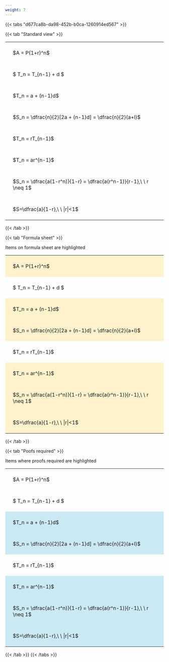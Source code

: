 ```yaml
---
weight: 7
---
```


{{< tabs "d677ca8b-da98-452b-b0ca-1260914ed567" >}}

{{< tab "Standard view" >}}

<style type="text/css">
#T_beafa th.col_heading {
  text-align: left;
  font-size: 1em;
}
#T_beafa td {
  text-align: left;
  font-size: 1em;
  padding: 1.5em;
}
</style>
<table id="T_beafa">
  <thead>
  </thead>
  <tbody>
    <tr>
      <td id="T_beafa_row0_col0" class="data row0 col0" >$A = P(1+r)^n$</td>
    </tr>
    <tr>
      <td id="T_beafa_row1_col0" class="data row1 col0" >$ T_n = T_{n-1} + d $</td>
    </tr>
    <tr>
      <td id="T_beafa_row2_col0" class="data row2 col0" >$T_n = a + (n-1)d$</td>
    </tr>
    <tr>
      <td id="T_beafa_row3_col0" class="data row3 col0" >$S_n = \dfrac{n}{2}[2a + (n-1)d] = \dfrac{n}{2}(a+l)$</td>
    </tr>
    <tr>
      <td id="T_beafa_row4_col0" class="data row4 col0" >$T_n = rT_{n-1}$</td>
    </tr>
    <tr>
      <td id="T_beafa_row5_col0" class="data row5 col0" >$T_n = ar^{n-1}$</td>
    </tr>
    <tr>
      <td id="T_beafa_row6_col0" class="data row6 col0" >$S_n = \dfrac{a(1-r^n)}{1-r} = \dfrac{a(r^n-1)}{r-1},\ \  r \neq 1$</td>
    </tr>
    <tr>
      <td id="T_beafa_row7_col0" class="data row7 col0" >$S=\dfrac{a}{1-r},\ \ |r|<1$</td>
    </tr>
  </tbody>
</table>
{{< /tab >}}

{{< tab "Formula sheet" >}}

Items on formula sheet are highlighted 
<br>
<style type="text/css">
#T_a5326 th.col_heading {
  text-align: left;
  font-size: 1em;
}
#T_a5326 td {
  text-align: left;
  font-size: 1em;
  padding: 1.5em;
}
#T_a5326_row0_col0, #T_a5326_row2_col0, #T_a5326_row3_col0, #T_a5326_row5_col0, #T_a5326_row6_col0, #T_a5326_row7_col0 {
  background-color: rgba(255,194,10, 0.2);
}
#T_a5326_row1_col0, #T_a5326_row4_col0 {
  background-color: rgba(0,0,0,0);
}
</style>
<table id="T_a5326">
  <thead>
  </thead>
  <tbody>
    <tr>
      <td id="T_a5326_row0_col0" class="data row0 col0" >$A = P(1+r)^n$</td>
    </tr>
    <tr>
      <td id="T_a5326_row1_col0" class="data row1 col0" >$ T_n = T_{n-1} + d $</td>
    </tr>
    <tr>
      <td id="T_a5326_row2_col0" class="data row2 col0" >$T_n = a + (n-1)d$</td>
    </tr>
    <tr>
      <td id="T_a5326_row3_col0" class="data row3 col0" >$S_n = \dfrac{n}{2}[2a + (n-1)d] = \dfrac{n}{2}(a+l)$</td>
    </tr>
    <tr>
      <td id="T_a5326_row4_col0" class="data row4 col0" >$T_n = rT_{n-1}$</td>
    </tr>
    <tr>
      <td id="T_a5326_row5_col0" class="data row5 col0" >$T_n = ar^{n-1}$</td>
    </tr>
    <tr>
      <td id="T_a5326_row6_col0" class="data row6 col0" >$S_n = \dfrac{a(1-r^n)}{1-r} = \dfrac{a(r^n-1)}{r-1},\ \  r \neq 1$</td>
    </tr>
    <tr>
      <td id="T_a5326_row7_col0" class="data row7 col0" >$S=\dfrac{a}{1-r},\ \ |r|<1$</td>
    </tr>
  </tbody>
</table>
{{< /tab >}}

{{< tab "Poofs required" >}}

Items where proofs required are highlighted 
<br>
<style type="text/css">
#T_d1904 th.col_heading {
  text-align: left;
  font-size: 1em;
}
#T_d1904 td {
  text-align: left;
  font-size: 1em;
  padding: 1.5em;
}
#T_d1904_row0_col0, #T_d1904_row1_col0, #T_d1904_row4_col0 {
  background-color: rgba(0,0,0,0);
}
#T_d1904_row2_col0, #T_d1904_row3_col0, #T_d1904_row5_col0, #T_d1904_row6_col0, #T_d1904_row7_col0 {
  background-color: rgba(0,150,200, 0.2);
}
</style>
<table id="T_d1904">
  <thead>
  </thead>
  <tbody>
    <tr>
      <td id="T_d1904_row0_col0" class="data row0 col0" >$A = P(1+r)^n$</td>
    </tr>
    <tr>
      <td id="T_d1904_row1_col0" class="data row1 col0" >$ T_n = T_{n-1} + d $</td>
    </tr>
    <tr>
      <td id="T_d1904_row2_col0" class="data row2 col0" >$T_n = a + (n-1)d$</td>
    </tr>
    <tr>
      <td id="T_d1904_row3_col0" class="data row3 col0" >$S_n = \dfrac{n}{2}[2a + (n-1)d] = \dfrac{n}{2}(a+l)$</td>
    </tr>
    <tr>
      <td id="T_d1904_row4_col0" class="data row4 col0" >$T_n = rT_{n-1}$</td>
    </tr>
    <tr>
      <td id="T_d1904_row5_col0" class="data row5 col0" >$T_n = ar^{n-1}$</td>
    </tr>
    <tr>
      <td id="T_d1904_row6_col0" class="data row6 col0" >$S_n = \dfrac{a(1-r^n)}{1-r} = \dfrac{a(r^n-1)}{r-1},\ \  r \neq 1$</td>
    </tr>
    <tr>
      <td id="T_d1904_row7_col0" class="data row7 col0" >$S=\dfrac{a}{1-r},\ \ |r|<1$</td>
    </tr>
  </tbody>
</table>
{{< /tab >}}
{{< /tabs >}}